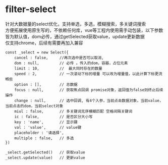 # filter-select
针对大数据量的select优化，支持单选，多选，模糊搜索，多关键词搜索 <br/>
方便拓展使用原生写的，不依赖任何库，vue等工程内使用需手动包装，以下参数皆为默认值，dom必传，通过getSelected获取value，update更新数据<br/>
仅支持chrome，后续有需要再加入兼容
```
const _select = new Select({ 
    cancel : false,     //再次选中是否可以取消, 
    dom : null,         // 必传 。传入的dom，容器，占位元素
    limit : 10,         //  最大同时存在的数量
    speed : 2,          // 一次滚动下标的增量 可以改为增量值，以此计算下标更流畅些
    option : [],        // 总数据
    focus : null,       // 获取焦点回调 promise对象，返回值为false则终止后续操作
    change : null,      // 选中回调, 有4个入参，当前点击数据对象，当前value，当前点击的dom，当前select对象
    miul : false,       // 多关键词无序模糊匹配 空格间隔关键词
    ic : false,         // 是否区分大小写 
    key : 'name',       // 显示键
    val : 'value',      // value键
    placeholder : '请选择', 
    multiple : false,   // 多选 
})

_select.getSelected()   // 获取value
_select.update(value)   // 更新value


